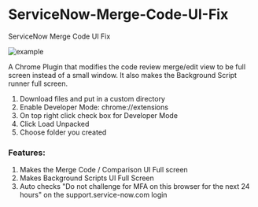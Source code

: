 # ServiceNow-Merge-Code-UI-Fix
ServiceNow Merge Code UI Fix

![example](https://user-images.githubusercontent.com/37604982/159408877-d0858ddc-c1d3-4ed2-a429-536c37153304.png)

A Chrome Plugin that modifies the code review merge/edit view to be full screen instead of a small window. It also makes the Background Script runner full screen.

1) Download files and put in a custom directory
2) Enable Developer Mode:
chrome://extensions
3) On top right click check box for Developer Mode
4) Click Load Unpacked
5) Choose folder you created

### Features:

1) Makes the Merge Code / Comparison UI Full screen
2) Makes Background Scripts UI Full Screen
3) Auto checks "Do not challenge for MFA on this browser for the next 24 hours" on the support.service-now.com login

